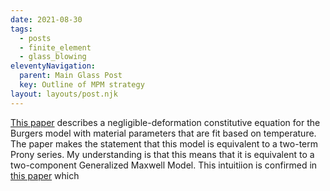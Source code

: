 ```yaml
---
date: 2021-08-30
tags:
  - posts
  - finite_element
  - glass_blowing
eleventyNavigation:
  parent: Main Glass Post
  key: Outline of MPM strategy
layout: layouts/post.njk
---
```


[This paper](https://ceramics.onlinelibrary.wiley.com/doi/full/10.1111/jace.16963) 
describes a negligible-deformation constitutive equation for the Burgers model with material parameters 
that are fit based on temperature. The paper makes the statement that
this model is equivalent to a two-term Prony series. My understanding is that 
this means that it is equivalent to a two-component Generalized Maxwell Model.
This intuitiion is confirmed in [this paper](https://www.mdpi.com/2311-5521/3/4/69) which 

